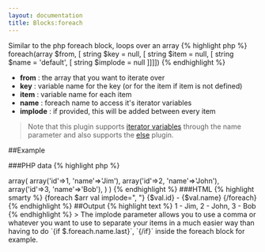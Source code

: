 ```yaml
---
layout: documentation
title: Blocks:foreach
---
```


Similar to the php foreach block, loops over an array
{% highlight php %}
foreach(array $from, [ string $key = null, [ string $item = null, [ string $name = 'default', [ string $implode = null ]]]])
{% endhighlight %}
* **from** : the array that you want to iterate over
* **key** : variable name for the key (or for the item if item is not defined)
* **item** : variable name for each item
* **name** : foreach name to access it's iterator variables
* **implode** : if provided, this will be added between every item

> Note that this plugin supports [iterator variables](/documentation/2.x-dev/reference/iterator-variables.html) through the name parameter and also supports the [else](/documentation/2.x-dev/blocks/else.html) plugin.

##Example

###PHP data
{% highlight php %}
<?php
array(
  'arr' => array(
    array('id'=>1, 'name'=>'Jim'),
    array('id'=>2, 'name'=>'John'),
    array('id'=>3, 'name'=>'Bob'),
  )
)
{% endhighlight %}

###HTML
{% highlight smarty %}
{foreach $arr val implode=", "}
  {$val.id} - {$val.name}
{/foreach}
{% endhighlight %}

##Output
{% highlight text %}
1 - Jim,
2 - John,
3 - Bob
{% endhighlight %}

> The implode parameter allows you to use a comma or whatever you want to use to separate your items in a much easier way than having to do `{if $.foreach.name.last}`, `{/if}` inside the foreach block for example.